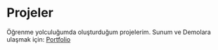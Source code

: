 # Projeler
Öğrenme yolculuğumda oluşturduğum projelerim. Sunum ve Demolara ulaşmak için: [Portfolio](https://turhanportfolyo.netlify.app/)
